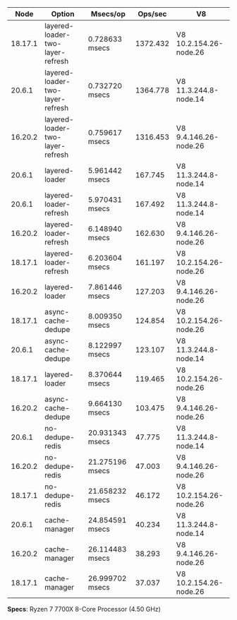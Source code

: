 | Node    | Option                           | Msecs/op        | Ops/sec  | V8                     |
| ------- | -------------------------------- | --------------- | -------- | ---------------------- |
| 18.17.1 | layered-loader-two-layer-refresh | 0.728633 msecs  | 1372.432 | V8 10.2.154.26-node.26 |
| 20.6.1  | layered-loader-two-layer-refresh | 0.732720 msecs  | 1364.778 | V8 11.3.244.8-node.14  |
| 16.20.2 | layered-loader-two-layer-refresh | 0.759617 msecs  | 1316.453 | V8 9.4.146.26-node.26  |
| 20.6.1  | layered-loader                   | 5.961442 msecs  | 167.745  | V8 11.3.244.8-node.14  |
| 20.6.1  | layered-loader-refresh           | 5.970431 msecs  | 167.492  | V8 11.3.244.8-node.14  |
| 16.20.2 | layered-loader-refresh           | 6.148940 msecs  | 162.630  | V8 9.4.146.26-node.26  |
| 18.17.1 | layered-loader-refresh           | 6.203604 msecs  | 161.197  | V8 10.2.154.26-node.26 |
| 16.20.2 | layered-loader                   | 7.861446 msecs  | 127.203  | V8 9.4.146.26-node.26  |
| 18.17.1 | async-cache-dedupe               | 8.009350 msecs  | 124.854  | V8 10.2.154.26-node.26 |
| 20.6.1  | async-cache-dedupe               | 8.122997 msecs  | 123.107  | V8 11.3.244.8-node.14  |
| 18.17.1 | layered-loader                   | 8.370644 msecs  | 119.465  | V8 10.2.154.26-node.26 |
| 16.20.2 | async-cache-dedupe               | 9.664130 msecs  | 103.475  | V8 9.4.146.26-node.26  |
| 20.6.1  | no-dedupe-redis                  | 20.931343 msecs | 47.775   | V8 11.3.244.8-node.14  |
| 16.20.2 | no-dedupe-redis                  | 21.275196 msecs | 47.003   | V8 9.4.146.26-node.26  |
| 18.17.1 | no-dedupe-redis                  | 21.658232 msecs | 46.172   | V8 10.2.154.26-node.26 |
| 20.6.1  | cache-manager                    | 24.854591 msecs | 40.234   | V8 11.3.244.8-node.14  |
| 16.20.2 | cache-manager                    | 26.114483 msecs | 38.293   | V8 9.4.146.26-node.26  |
| 18.17.1 | cache-manager                    | 26.999702 msecs | 37.037   | V8 10.2.154.26-node.26 |

**Specs**: Ryzen 7 7700X 8-Core Processor (4.50 GHz)